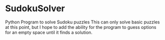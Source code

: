# SudokuSolver
Python Program to solve Sudoku puzzles
This can only solve basic puzzles at this point, but I hope to add the ability for the program to guess options for an empty space until it finds a solution.
